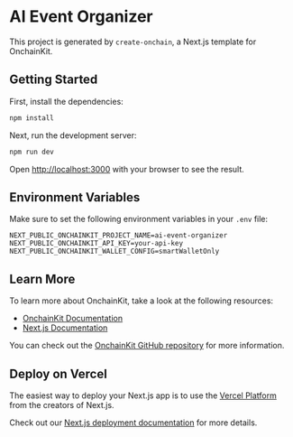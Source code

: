 # AI Event Organizer

This project is generated by `create-onchain`, a Next.js template for OnchainKit.

## Getting Started

First, install the dependencies:

```bash
npm install
```

Next, run the development server:

```bash
npm run dev
```

Open [http://localhost:3000](http://localhost:3000) with your browser to see the result.

## Environment Variables

Make sure to set the following environment variables in your `.env` file:

```properties
NEXT_PUBLIC_ONCHAINKIT_PROJECT_NAME=ai-event-organizer
NEXT_PUBLIC_ONCHAINKIT_API_KEY=your-api-key
NEXT_PUBLIC_ONCHAINKIT_WALLET_CONFIG=smartWalletOnly
```

## Learn More

To learn more about OnchainKit, take a look at the following resources:

- [OnchainKit Documentation](https://onchainkit.xyz/docs)
- [Next.js Documentation](https://nextjs.org/docs)

You can check out the [OnchainKit GitHub repository](https://github.com/coinbase/onchainkit) for more information.

## Deploy on Vercel

The easiest way to deploy your Next.js app is to use the [Vercel Platform](https://vercel.com) from the creators of Next.js.

Check out our [Next.js deployment documentation](https://nextjs.org/docs/deployment) for more details.
